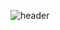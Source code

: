 ![header](https://capsule-render.vercel.app/api?type=slice&color=auto&height=300&section=header&text=손승우&fontSize=90)
